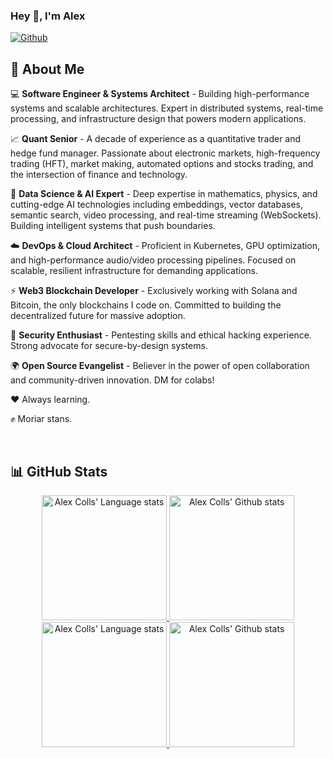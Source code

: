 ### Hey 👋, I'm Alex

[![Github](https://img.shields.io/github/followers/alexcolls?label=Follow&style=social)](https://github.com/alexcolls)

## 🚀 About Me

💻 **Software Engineer & Systems Architect** - Building high-performance systems and scalable architectures. Expert in distributed systems, real-time processing, and infrastructure design that powers modern applications.

📈 **Quant Senior** - A decade of experience as a quantitative trader and hedge fund manager. Passionate about electronic markets, high-frequency trading (HFT), market making, automated options and stocks trading, and the intersection of finance and technology.

🧠 **Data Science & AI Expert** - Deep expertise in mathematics, physics, and cutting-edge AI technologies including embeddings, vector databases, semantic search, video processing, and real-time streaming (WebSockets). Building intelligent systems that push boundaries.

☁️ **DevOps & Cloud Architect** - Proficient in Kubernetes, GPU optimization, and high-performance audio/video processing pipelines. Focused on scalable, resilient infrastructure for demanding applications.

⚡ **Web3 Blockchain Developer** - Exclusively working with Solana and Bitcoin, the only blockchains I code on. Committed to building the decentralized future for massive adoption.

🔐 **Security Enthusiast** - Pentesting skills and ethical hacking experience. Strong advocate for secure-by-design systems.

🌍 **Open Source Evangelist** - Believer in the power of open collaboration and community-driven innovation. DM for colabs!

❤️ Always learning.

✊ Moriar stans.

<br/>

## 📊 GitHub Stats

<!-- Light Mode -->
<div align="center"> 
<a href="https://github.com/anuraghazra/github-readme-stats#gh-light-mode-only">
<img height=200 src="https://github-readme-stats.vercel.app/api/top-langs/?username=alexcolls&layout=compact&hide=procfile,c%23,css,scss,less,html,jupyter%20notebook,powershell,perl,javascript,shell,batchfile,visual%20basic%20.net,f%23,cython,jinja,fortran,makefile,hack,roff,DIGITAL%20Command%20Language,Dockerfile&langs_count=12&size_weight=0.3&count_weight=0.7&hide_border=true&card_width=450&role=owner,collaborator&theme=default#gh-light-mode-only" alt="Alex Colls' Language stats" />
</a>
<a href="https://github.com/anuraghazra/github-readme-stats#gh-light-mode-only">
<img height=200 src="https://github-readme-stats.vercel.app/api?username=alexcolls&show_icons=true&count_private=true&line_height=28&hide_border=true&card_width=300&include_all_commits=true&role=owner,collaborator&exclude_repo=github-readme-stats&theme=default#gh-light-mode-only" alt="Alex Colls' Github stats" />
</a>
</div>

<!-- Dark Mode -->
<div align="center"> 
<a href="https://github.com/anuraghazra/github-readme-stats#gh-dark-mode-only">
<img height=200 src="https://github-readme-stats.vercel.app/api/top-langs/?username=alexcolls&layout=compact&hide=procfile,c%23,css,scss,less,html,jupyter%20notebook,powershell,perl,javascript,shell,batchfile,visual%20basic%20.net,f%23,cython,jinja,fortran,makefile,hack,roff,DIGITAL%20Command%20Language,Dockerfile&langs_count=12&size_weight=0.3&count_weight=0.7&hide_border=true&role=owner,collaborator&theme=dark&card_width=450&bg_color=000000#gh-dark-mode-only" alt="Alex Colls' Language stats" />
</a>
<a href="https://github.com/anuraghazra/github-readme-stats#gh-dark-mode-only">
<img height=200 src="https://github-readme-stats.vercel.app/api?username=alexcolls&show_icons=true&count_private=true&line_height=28&hide_border=true&card_width=300&include_all_commits=true&role=owner,collaborator&exclude_repo=github-readme-stats&theme=dark&bg_color=000000#gh-dark-mode-only" alt="Alex Colls' Github stats" />
</a>
</div>
<br/>
<br/>
